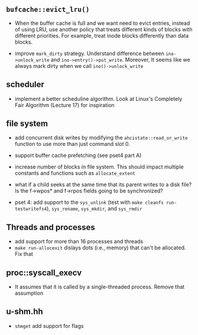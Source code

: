 ## `bufcache::evict_lru()`

- When the buffer cache is full and we want need to evict entries, instead of using LRU, use another policy that treats different kinds of blocks with different priorities. For example, treat inode blocks differently than data blocks.

- improve `mark_dirty` strategy. Understand difference between `ino->unlock_write` and `ino->entry()->put_write`. Moreover, It seems like we always mark dirty when we call `ino()->unlock_write`

## scheduler

- implement a better scheduline algorithm. Look at Linux's Completely Fair Algorithm (Lecture 17) for inspiration

## file system

- add concurrent disk writes by modifying the `ahcistate::read_or_write` function to use more than just command slot 0.

- support buffer cache prefetching (see pset4 part A)

- increase number of blocks in file system. This should impact multiple constants and functions such as `allocate_extent`

- what if a child seeks at the same time that its parent writes to a disk file? Is the f->wpos\* and f->rpos fields going to be synchronized?

- pset 4: add support to the `sys_unlink` (test with `make cleanfs run-testwritefs4`), `sys_rename`, `sys_mkdir`, and `sys_rmdir`

## Threads and processes

- add support for more than 16 processes and threads
- `make run-allocexit` dislays dots (i.e., memory) that can't be allocated. Fix that

## proc::syscall_execv

- It assumes that it is called by a single-threaded process. Remove that assumption

## u-shm.hh

- `shmget`
  add support for flags
